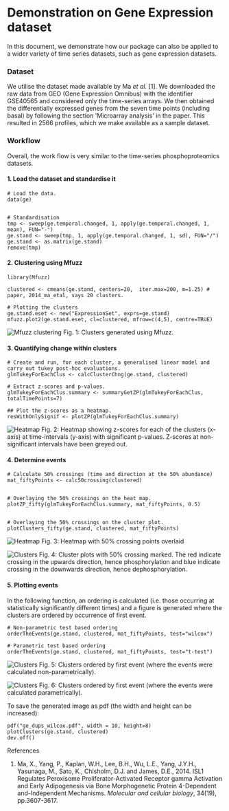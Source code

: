# Demonstration on Gene Expression dataset

In this document, we demonstrate how our package can also be applied to a wider variety of time series datasets, such as gene expression datasets.

### Dataset

We utilise the dataset made available by Ma *et al.* [1]. We downloaded the raw data from GEO (Gene Expression Omnibus) with the identifier GSE40565 and considered only the time-series arrays. We then obtained the differentially expressed genes from the seven time points (including basal) by following the section 'Microarray analysis' in the paper. This resulted in 2566 profiles, which we make available as a sample dataset.  

### Workflow

Overall, the work flow is very similar to the time-series phosphoproteomics datasets.

#### 1. Load the dataset and standardise it

```
# Load the data.
data(ge)


# Standardisation
tmp <- sweep(ge.temporal.changed, 1, apply(ge.temporal.changed, 1, mean), FUN="-")
ge.stand <- sweep(tmp, 1, apply(ge.temporal.changed, 1, sd), FUN="/")
ge.stand <- as.matrix(ge.stand)
remove(tmp)
```

#### 2. Clustering using Mfuzz

```
library(Mfuzz)

clustered <- cmeans(ge.stand, centers=20,  iter.max=200, m=1.25) # paper, 2014_ma_etal, says 20 clusters.

# Plotting the clusters
ge.stand.eset <- new("ExpressionSet", exprs=ge.stand)
mfuzz.plot2(ge.stand.eset, cl=clustered, mfrow=c(4,5), centre=TRUE)
```

![Mfuzz clustering](images/Ge/ge_mfuzz.png)
Fig. 1: Clusters generated using Mfuzz.



#### 3. Quantifying change within clusters

```
# Create and run, for each cluster, a generalised linear model and carry out tukey post-hoc evaluations.
glmTukeyForEachClus <- calcClusterChng(ge.stand, clustered)

# Extract z-scores and p-values.
glmTukeyForEachClus.summary <- summaryGetZP(glmTukeyForEachClus, totalTimePoints=7)

## Plot the z-scores as a heatmap.
resWithOnlySignif <- plotZP(glmTukeyForEachClus.summary)
```
![Heatmap](images/Ge/ge_heatmap.png)
Fig. 2: Heatmap showing z-scores for each of the clusters (x-axis) at time-intervals (y-axis) with significant p-values. Z-scores at non-significant intervals have been greyed out.



#### 4. Determine events

```
# Calculate 50% crossings (time and direction at the 50% abundance)
mat_fiftyPoints <- calc50crossing(clustered)


# Overlaying the 50% crossings on the heat map.
plotZP_fifty(glmTukeyForEachClus.summary, mat_fiftyPoints, 0.5)


# Overlaying the 50% crossings on the cluster plot.
plotClusters_fifty(ge.stand, clustered, mat_fiftyPoints)
```
![Heatmap](images/Ge/ge_heatmap_50.png)
Fig. 3: Heatmap with 50% crossing points overlaid



![Clusters](images/Ge/ge_clusters_50.png)
Fig. 4: Cluster plots with 50% crossing marked. The red indicate crossing in the upwards direction, hence phosphorylation and blue indicate crossing in the downwards direction, hence dephosphorylation.


#### 5. Plotting events
In the following function, an ordering is calculated (i.e. those occurring at statistically significantly different times) and a figure is generated where the clusters are ordered by occurrence of first event.

```
# Non-parametric test based ordering
orderTheEvents(ge.stand, clustered, mat_fiftyPoints, test="wilcox")

# Parametric test based ordering
orderTheEvents(ge.stand, clustered, mat_fiftyPoints, test="t-test")
```

![Clusters](images/Ge/ge_nonParam.png)
Fig. 5: Clusters ordered by first event (where the events were calculated non-parametrically).

![Clusters](images/Ge/ge_param.png)
Fig. 6: Clusters ordered by first event (where the events were calculated parametrically).




To save the generated image as pdf (the width and height can be increased):

```
pdf("ge_dups_wilcox.pdf", width = 10, height=8)
plotClusters(ge.stand, clustered)
dev.off()
```


References

1. Ma, X., Yang, P., Kaplan, W.H., Lee, B.H., Wu, L.E., Yang, J.Y.H., Yasunaga, M., Sato, K., Chisholm, D.J. and James, D.E., 2014. ISL1 Regulates Peroxisome Proliferator-Activated Receptor gamma Activation and Early Adipogenesis via Bone Morphogenetic Protein 4-Dependent and-Independent Mechanisms. *Molecular and cellular biology*, 34(19), pp.3607-3617.
